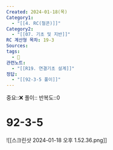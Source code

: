 ```yaml
---
Created: 2024-01-18(목)
Category1:
  - "[[4. RC(철콘)]]"
Category2:
  - "[[07. 기초 및 지반]]"
RC 계산형 목차: 19-3
Sources: 
tags:
  - 🧮
관련노트:
  - "[[R19. 연결기초 설계]]"
정답:
  - "[[92-3-5 풀이]]"
---
```

중요::❌
풀이::
반복도::0

#  92-3-5

![[스크린샷 2024-01-18 오후 1.52.36.png]]